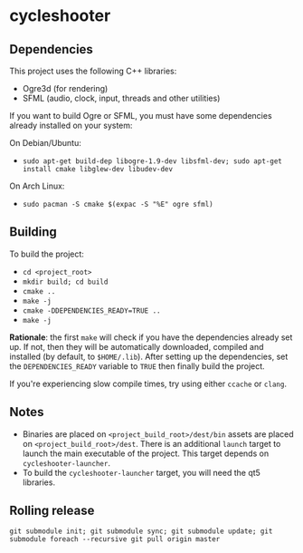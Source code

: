 cycleshooter
============

Dependencies
------------

This project uses the following C++ libraries:

- Ogre3d (for rendering)
- SFML (audio, clock, input, threads and other utilities)

If you want to build Ogre or SFML, you must have some dependencies already installed on your system:

On Debian/Ubuntu:
- `sudo apt-get build-dep libogre-1.9-dev libsfml-dev; sudo apt-get install cmake libglew-dev libudev-dev`

On Arch Linux:
- `sudo pacman -S cmake $(expac -S "%E" ogre sfml)`

Building
--------

To build the project:

- `cd <project_root>`
- `mkdir build; cd build`
- `cmake ..`
- `make -j`
- `cmake -DDEPENDENCIES_READY=TRUE ..`
- `make -j`

**Rationale**: the first `make` will check if you have the dependencies already set up.
If not, then they will be automatically downloaded, compiled and installed (by default, to `$HOME/.lib`).
After setting up the dependencies, set the `DEPENDENCIES_READY` variable to `TRUE` then finally build the project.

If you're experiencing slow compile times, try using either `ccache` or `clang`.

Notes
-----

- Binaries are placed on `<project_build_root>/dest/bin` assets are placed on `<project_build_root>/dest`. There is an additional `launch` target to launch the main executable of the project. This target depends on `cycleshooter-launcher`.
- To build the `cycleshooter-launcher` target, you will need the qt5 libraries.

Rolling release
---------------

    git submodule init; git submodule sync; git submodule update; git submodule foreach --recursive git pull origin master
